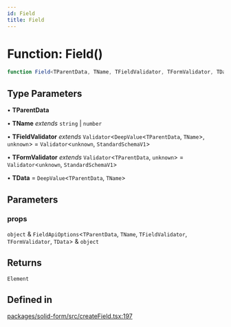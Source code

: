 ```yaml
---
id: Field
title: Field
---
```


# Function: Field()

```ts
function Field<TParentData, TName, TFieldValidator, TFormValidator, TData>(props): Element
```

## Type Parameters

• **TParentData**

• **TName** *extends* `string` \| `number`

• **TFieldValidator** *extends* `Validator`\<`DeepValue`\<`TParentData`, `TName`\>, `unknown`\> = `Validator`\<`unknown`, `StandardSchemaV1`\>

• **TFormValidator** *extends* `Validator`\<`TParentData`, `unknown`\> = `Validator`\<`unknown`, `StandardSchemaV1`\>

• **TData** = `DeepValue`\<`TParentData`, `TName`\>

## Parameters

### props

`object` & `FieldApiOptions`\<`TParentData`, `TName`, `TFieldValidator`, `TFormValidator`, `TData`\> & `object`

## Returns

`Element`

## Defined in

[packages/solid-form/src/createField.tsx:197](https://github.com/TanStack/form/blob/main/packages/solid-form/src/createField.tsx#L197)
